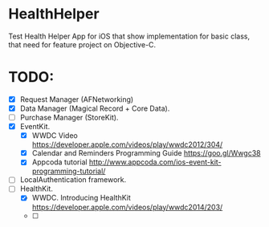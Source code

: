 # HealthHelper
Test Health Helper App for iOS that show implementation for basic class, that need for feature project on Objective-C.

# TODO:
- [x] Request Manager (AFNetworking)
- [x] Data Manager (Magical Record + Core Data).
- [ ] Purchase Manager (StoreKit).
- [x] EventKit.
   - [x] WWDC Video https://developer.apple.com/videos/play/wwdc2012/304/
   - [x] Calendar and Reminders Programming Guide https://goo.gl/Wwgc38
   - [x] Appcoda tutorial http://www.appcoda.com/ios-event-kit-programming-tutorial/
- [ ] LocalAuthentication framework.
- [ ] HealthKit.
   - [x] WWDC. Introducing HealthKit https://developer.apple.com/videos/play/wwdc2014/203/
   - [ ] 
